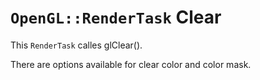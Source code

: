 # `OpenGL::RenderTask` Clear

This `RenderTask` calles glClear().

There are options available for clear color and color mask.

